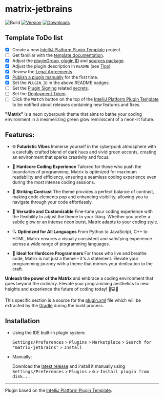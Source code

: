 # matrix-jetbrains

![Build](https://github.com/techhuntstudio/matrix-jetbrains/workflows/Build/badge.svg)
[![Version](https://img.shields.io/jetbrains/plugin/v/23426-matrix.svg)](https://plugins.jetbrains.com/plugin/23426-matrix)
[![Downloads](https://img.shields.io/jetbrains/plugin/d/23426-matrix.svg)](https://plugins.jetbrains.com/plugin/23426-matrix)

## Template ToDo list
- [x] Create a new [IntelliJ Platform Plugin Template][template] project.
- [ ] Get familiar with the [template documentation][template].
- [x] Adjust the [pluginGroup](./gradle.properties), [plugin ID](./src/main/resources/META-INF/plugin.xml) and [sources package](./src/main/kotlin).
- [x] Adjust the plugin description in `README` (see [Tips][docs:plugin-description])
- [x] Review the [Legal Agreements](https://plugins.jetbrains.com/docs/marketplace/legal-agreements.html?from=IJPluginTemplate).
- [x] [Publish a plugin manually](https://plugins.jetbrains.com/docs/intellij/publishing-plugin.html?from=IJPluginTemplate) for the first time.
- [x] Set the `PLUGIN_ID` in the above README badges.
- [ ] Set the [Plugin Signing](https://plugins.jetbrains.com/docs/intellij/plugin-signing.html?from=IJPluginTemplate) related [secrets](https://github.com/JetBrains/intellij-platform-plugin-template#environment-variables).
- [ ] Set the [Deployment Token](https://plugins.jetbrains.com/docs/marketplace/plugin-upload.html?from=IJPluginTemplate).
- [ ] Click the <kbd>Watch</kbd> button on the top of the [IntelliJ Platform Plugin Template][template] to be notified about releases containing new features and fixes.

<!-- Plugin description -->
**"Matrix"** is a neon cyberpunk theme that aims to bathe your coding environment in a mesmerizing green glow reminiscent of a neon-lit future.

## Features:

- 🌐 **Futuristic Vibes** Immerse yourself in the cyberpunk atmosphere with a carefully crafted blend of dark hues and vivid green accents, creating an environment that sparks creativity and focus.

- 🚀 **Hardcore Coding Experience** Tailored for those who push the boundaries of programming, Matrix is optimized for maximum readability and efficiency, ensuring a seamless coding experience even during the most intense coding sessions.

- 🎨 **Striking Contrast** The theme provides a perfect balance of contrast, making code elements pop and enhancing visibility, allowing you to navigate through your code effortlessly.

- 🔧 **Versatile and Customizable** Fine-tune your coding experience with the flexibility to adjust the theme to your liking. Whether you prefer a subtle glow or an intense neon burst, Matrix adapts to your coding style.

- 🔍 **Optimized for All Languages** From Python to JavaScript, C++ to HTML, Matrix ensures a visually consistent and satisfying experience across a wide range of programming languages.

- 💼 **Ideal for Hardcore Programmers** For those who live and breathe code, Matrix is not just a theme – it's a statement. Elevate your programming journey with a theme that mirrors your dedication to the craft.

**Unleash the power of the Matrix** and embrace a coding environment that goes beyond the ordinary. Elevate your programming aesthetics to new heights and experience the future of coding today! 🚀💻✨

<!-- Plugin description end -->

This specific section is a source for the [plugin.xml](/src/main/resources/META-INF/plugin.xml) file which will be extracted by the [Gradle](/build.gradle.kts) during the build process.

## Installation

- Using the IDE built-in plugin system:
  
  <kbd>Settings/Preferences</kbd> > <kbd>Plugins</kbd> > <kbd>Marketplace</kbd> > <kbd>Search for "matrix-jetbrains"</kbd> >
  <kbd>Install</kbd>
  
- Manually:

  Download the [latest release](https://github.com/techhuntstudio/matrix-jetbrains/releases/latest) and install it manually using
  <kbd>Settings/Preferences</kbd> > <kbd>Plugins</kbd> > <kbd>⚙️</kbd> > <kbd>Install plugin from disk...</kbd>


---
Plugin based on the [IntelliJ Platform Plugin Template][template].

[template]: https://github.com/JetBrains/intellij-platform-plugin-template
[docs:plugin-description]: https://plugins.jetbrains.com/docs/intellij/plugin-user-experience.html#plugin-description-and-presentation
